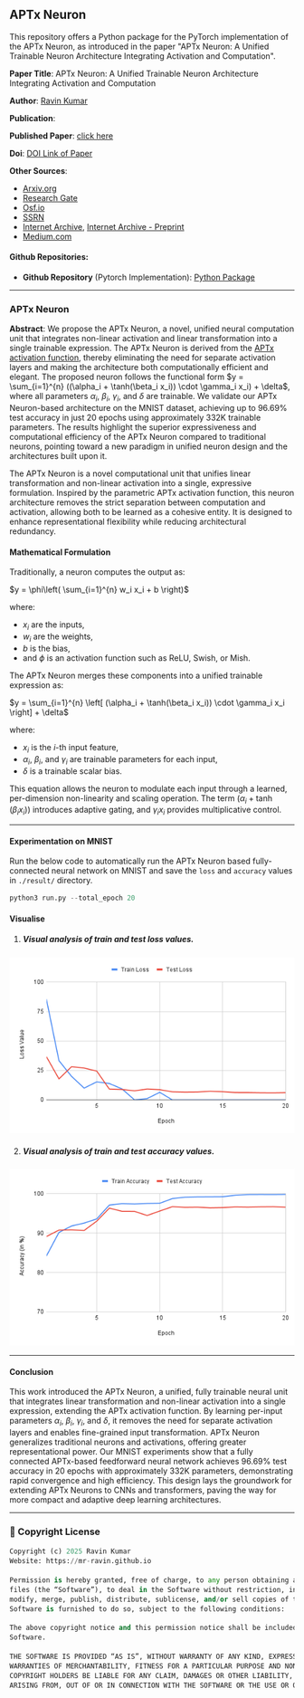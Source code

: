 ## APTx Neuron 
This repository offers a Python package for the PyTorch implementation of the APTx Neuron, as introduced in the paper "APTx Neuron: A Unified Trainable Neuron Architecture Integrating Activation and Computation".

**Paper Title**: APTx Neuron: A Unified Trainable Neuron Architecture Integrating Activation and Computation

**Author**: [Ravin Kumar](https://mr-ravin.github.io)

**Publication**: 

**Published Paper**: [click here]()

**Doi**: [DOI Link of Paper]()

**Other Sources**:
- [Arxiv.org]()
- [Research Gate]()
- [Osf.io]()
- [SSRN]()
- [Internet Archive](), [Internet Archive - Preprint]()
- [Medium.com]()

#### Github Repositories: 
- **Github Repository** (Pytorch Implementation): [Python Package](https://github.com/mr-ravin/APTxNeuron)

---
### APTx Neuron
<b>Abstract</b>: We propose the APTx Neuron, a novel, unified neural computation unit that integrates non-linear activation and linear transformation into a single trainable expression. The APTx Neuron is derived from the [APTx activation function](https://arxiv.org/abs/2209.06119), thereby eliminating the need for separate activation layers and making the architecture both computationally efficient and elegant. The proposed neuron follows the functional form $y = \sum_{i=1}^{n} ((\alpha_i + \tanh(\beta_i x_i)) \cdot \gamma_i x_i) + \delta$, where all parameters $\alpha_i$, $\beta_i$, $\gamma_i$, and $\delta$ are trainable. We validate our APTx Neuron-based architecture on the MNIST dataset, achieving up to 96.69\% test accuracy in just 20 epochs using approximately 332K trainable parameters. The results highlight the superior expressiveness and computational efficiency of the APTx Neuron compared to traditional neurons, pointing toward a new paradigm in unified neuron design and the architectures built upon it.

The APTx Neuron is a novel computational unit that unifies linear transformation and non-linear activation into a single, expressive formulation. Inspired by the parametric APTx activation function, this neuron architecture removes the strict separation between computation and activation, allowing both to be learned as a cohesive entity. It is designed to enhance representational flexibility while reducing architectural redundancy.

#### Mathematical Formulation

Traditionally, a neuron computes the output as:

$y = \phi\left( \sum_{i=1}^{n} w_i x_i + b \right)$

where: 
- $x_i$ are the inputs,
- $w_i$ are the weights,
- $b$ is the bias,
- and $\phi$ is an activation function such as ReLU, Swish, or Mish.


The APTx Neuron merges these components into a unified trainable expression as:

$y = \sum_{i=1}^{n} \left[ (\alpha_i + \tanh(\beta_i x_i)) \cdot \gamma_i x_i \right] + \delta$

where:
- $x_i$ is the $i$-th input feature,
- $\alpha_i$, $\beta_i$, and $\gamma_i$ are trainable parameters for each input,
- $\delta$ is a trainable scalar bias.

This equation allows the neuron to modulate each input through a learned, per-dimension non-linearity and scaling operation. The term $(\alpha_i + \tanh(\beta_i x_i))$ introduces adaptive gating, and $\gamma_i x_i$ provides multiplicative control.

----
#### Experimentation on MNIST
Run the below code to automatically run the APTx Neuron based fully-connected neural network on MNIST and save the `loss` and `accuracy` values in `./result/` directory.

```python
python3 run.py --total_epoch 20
```

#### Visualise
1. ##### Visual analysis of train and test loss values.
![image](https://github.com/mr-ravin/APTxNeuron//blob/main/mnist_loss.png?raw=true)

2. ##### Visual analysis of train and test accuracy values.
![image](https://github.com/mr-ravin/APTxNeuron//blob/main/mnist_accuracy.png?raw=true)

----
#### Conclusion
This work introduced the APTx Neuron, a unified, fully trainable neural unit that integrates linear transformation and non-linear activation into a single expression, extending the APTx activation function. By learning per-input parameters $\alpha_i$, $\beta_i$, $\gamma_i$, and $\delta$, it removes the need for separate activation layers and enables fine-grained input transformation. APTx Neuron generalizes traditional neurons and activations, offering greater representational power. Our MNIST experiments show that a fully connected APTx-based feedforward neural network achieves 96.69% test accuracy in 20 epochs with approximately 332K parameters, demonstrating rapid convergence and high efficiency. This design lays the groundwork for extending APTx Neurons to CNNs and transformers, paving the way for more compact and adaptive deep learning architectures.

----

### 📜 Copyright License
```python
Copyright (c) 2025 Ravin Kumar
Website: https://mr-ravin.github.io

Permission is hereby granted, free of charge, to any person obtaining a copy of this software and associated documentation 
files (the “Software”), to deal in the Software without restriction, including without limitation the rights to use, copy, 
modify, merge, publish, distribute, sublicense, and/or sell copies of the Software, and to permit persons to whom the 
Software is furnished to do so, subject to the following conditions:

The above copyright notice and this permission notice shall be included in all copies or substantial portions of the 
Software.

THE SOFTWARE IS PROVIDED “AS IS”, WITHOUT WARRANTY OF ANY KIND, EXPRESS OR IMPLIED, INCLUDING BUT NOT LIMITED TO THE 
WARRANTIES OF MERCHANTABILITY, FITNESS FOR A PARTICULAR PURPOSE AND NONINFRINGEMENT. IN NO EVENT SHALL THE AUTHORS OR 
COPYRIGHT HOLDERS BE LIABLE FOR ANY CLAIM, DAMAGES OR OTHER LIABILITY, WHETHER IN AN ACTION OF CONTRACT, TORT OR OTHERWISE, 
ARISING FROM, OUT OF OR IN CONNECTION WITH THE SOFTWARE OR THE USE OR OTHER DEALINGS IN THE SOFTWARE.
```
